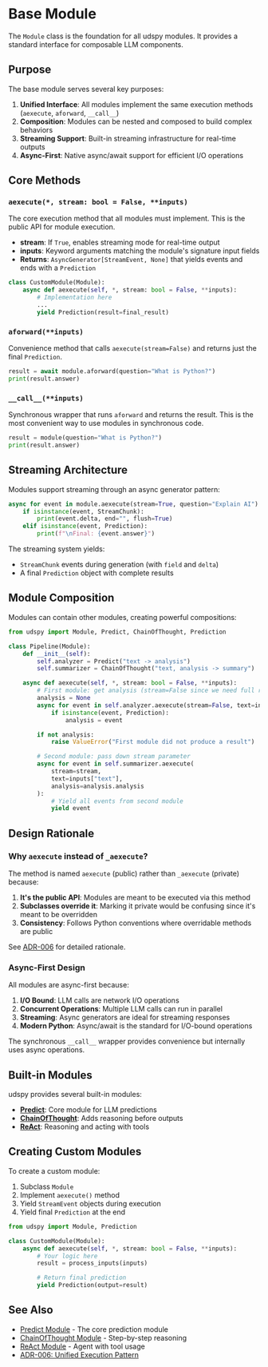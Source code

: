 # Base Module

The `Module` class is the foundation for all udspy modules. It provides a standard interface for composable LLM components.

## Purpose

The base module serves several key purposes:

1. **Unified Interface**: All modules implement the same execution methods (`aexecute`, `aforward`, `__call__`)
2. **Composition**: Modules can be nested and composed to build complex behaviors
3. **Streaming Support**: Built-in streaming infrastructure for real-time outputs
4. **Async-First**: Native async/await support for efficient I/O operations

## Core Methods

### `aexecute(*, stream: bool = False, **inputs)`

The core execution method that all modules must implement. This is the public API for module execution.

- **stream**: If `True`, enables streaming mode for real-time output
- **inputs**: Keyword arguments matching the module's signature input fields
- **Returns**: `AsyncGenerator[StreamEvent, None]` that yields events and ends with a `Prediction`

```python
class CustomModule(Module):
    async def aexecute(self, *, stream: bool = False, **inputs):
        # Implementation here
        ...
        yield Prediction(result=final_result)
```

### `aforward(**inputs)`

Convenience method that calls `aexecute(stream=False)` and returns just the final `Prediction`.

```python
result = await module.aforward(question="What is Python?")
print(result.answer)
```

### `__call__(**inputs)`

Synchronous wrapper that runs `aforward` and returns the result. This is the most convenient way to use modules in synchronous code.

```python
result = module(question="What is Python?")
print(result.answer)
```

## Streaming Architecture

Modules support streaming through an async generator pattern:

```python
async for event in module.aexecute(stream=True, question="Explain AI"):
    if isinstance(event, StreamChunk):
        print(event.delta, end="", flush=True)
    elif isinstance(event, Prediction):
        print(f"\nFinal: {event.answer}")
```

The streaming system yields:
- `StreamChunk` events during generation (with `field` and `delta`)
- A final `Prediction` object with complete results

## Module Composition

Modules can contain other modules, creating powerful compositions:

```python
from udspy import Module, Predict, ChainOfThought, Prediction

class Pipeline(Module):
    def __init__(self):
        self.analyzer = Predict("text -> analysis")
        self.summarizer = ChainOfThought("text, analysis -> summary")

    async def aexecute(self, *, stream: bool = False, **inputs):
        # First module: get analysis (stream=False since we need full result)
        analysis = None
        async for event in self.analyzer.aexecute(stream=False, text=inputs["text"]):
            if isinstance(event, Prediction):
                analysis = event

        if not analysis:
            raise ValueError("First module did not produce a result")

        # Second module: pass down stream parameter
        async for event in self.summarizer.aexecute(
            stream=stream,
            text=inputs["text"],
            analysis=analysis.analysis
        ):
            # Yield all events from second module
            yield event
```

## Design Rationale

### Why `aexecute` instead of `_aexecute`?

The method is named `aexecute` (public) rather than `_aexecute` (private) because:

1. **It's the public API**: Modules are meant to be executed via this method
2. **Subclasses override it**: Marking it private would be confusing since it's meant to be overridden
3. **Consistency**: Follows Python conventions where overridable methods are public

See [ADR-006](../decisions.md#adr-006-unified-module-execution-pattern-aexecute) for detailed rationale.

### Async-First Design

All modules are async-first because:

1. **I/O Bound**: LLM calls are network I/O operations
2. **Concurrent Operations**: Multiple LLM calls can run in parallel
3. **Streaming**: Async generators are ideal for streaming responses
4. **Modern Python**: Async/await is the standard for I/O-bound operations

The synchronous `__call__` wrapper provides convenience but internally uses async operations.

## Built-in Modules

udspy provides several built-in modules:

- **[Predict](predict.md)**: Core module for LLM predictions
- **[ChainOfThought](chain_of_thought.md)**: Adds reasoning before outputs
- **[ReAct](react.md)**: Reasoning and acting with tools

## Creating Custom Modules

To create a custom module:

1. Subclass `Module`
2. Implement `aexecute()` method
3. Yield `StreamEvent` objects during execution
4. Yield final `Prediction` at the end

```python
from udspy import Module, Prediction

class CustomModule(Module):
    async def aexecute(self, *, stream: bool = False, **inputs):
        # Your logic here
        result = process_inputs(inputs)

        # Return final prediction
        yield Prediction(output=result)
```

## See Also

- [Predict Module](predict.md) - The core prediction module
- [ChainOfThought Module](chain_of_thought.md) - Step-by-step reasoning
- [ReAct Module](react.md) - Agent with tool usage
- [ADR-006: Unified Execution Pattern](../decisions.md#adr-006-unified-module-execution-pattern-aexecute)
